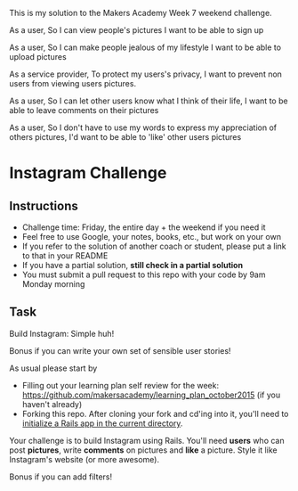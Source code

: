 This is my solution to the Makers Academy Week 7 weekend challenge.

As a user,
So I can view people's pictures
I want to be able to sign up

As a user,
So I can make people jealous of my lifestyle
I want to be able to upload pictures

As a service provider,
To protect my users's privacy,
I want to prevent non users from viewing users pictures.

As a user,
So I can let other users know what I think of their life,
I want to be able to leave comments on their pictures

As a user,
So I don't have to use my words to express my appreciation of others pictures,
I'd want to be able to 'like' other users pictures



Instagram Challenge
===================

Instructions
-------
* Challenge time: Friday, the entire day + the weekend if you need it
* Feel free to use Google, your notes, books, etc., but work on your own
* If you refer to the solution of another coach or student, please put a link to that in your README
* If you have a partial solution, **still check in a partial solution**
* You must submit a pull request to this repo with your code by 9am Monday morning

Task
-----

Build Instagram: Simple huh!

Bonus if you can write your own set of sensible user stories!

As usual please start by

* Filling out your learning plan self review for the week: https://github.com/makersacademy/learning_plan_october2015 (if you haven't already)
* Forking this repo. After cloning your fork and cd'ing into it, you'll need to [initialize a Rails app in the current directory](http://blog.jasonmeridth.com/posts/create-rails-application-in-current-directory/).

Your challenge is to build Instagram using Rails. You'll need **users** who can post **pictures**, write **comments** on pictures and **like** a picture. Style it like Instagram's website (or more awesome).

Bonus if you can add filters!
